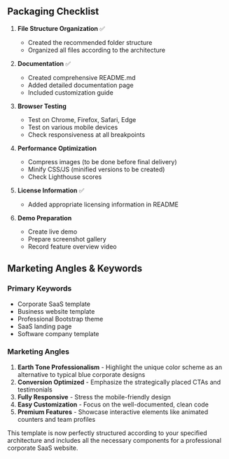 ## Packaging Checklist

1. **File Structure Organization** ✅
   - Created the recommended folder structure
   - Organized all files according to the architecture

2. **Documentation** ✅
   - Created comprehensive README.md
   - Added detailed documentation page
   - Included customization guide

3. **Browser Testing**
   - Test on Chrome, Firefox, Safari, Edge
   - Test on various mobile devices
   - Check responsiveness at all breakpoints

4. **Performance Optimization**
   - Compress images (to be done before final delivery)
   - Minify CSS/JS (minified versions to be created)
   - Check Lighthouse scores

5. **License Information** ✅
   - Added appropriate licensing information in README

6. **Demo Preparation**
   - Create live demo
   - Prepare screenshot gallery
   - Record feature overview video

## Marketing Angles & Keywords

### Primary Keywords
- Corporate SaaS template
- Business website template
- Professional Bootstrap theme
- SaaS landing page
- Software company template

### Marketing Angles
1. **Earth Tone Professionalism** - Highlight the unique color scheme as an alternative to typical blue corporate designs
2. **Conversion Optimized** - Emphasize the strategically placed CTAs and testimonials
3. **Fully Responsive** - Stress the mobile-friendly design
4. **Easy Customization** - Focus on the well-documented, clean code
5. **Premium Features** - Showcase interactive elements like animated counters and team profiles

This template is now perfectly structured according to your specified architecture and includes all the necessary components for a professional corporate SaaS website.